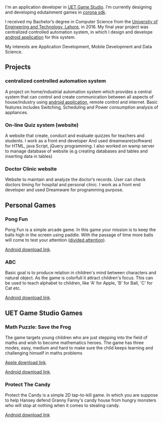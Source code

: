 I'm an application developer in [UET Game Studio](http://www.kics.edu.pk/labs/about/uetgs). I’m currently designing and developing edutainment games in [corona sdk](https://coronalabs.com/).

I received my Bachelor’s degree in Computer Science from the [University of Engineering and Technology, Lahore](http://www.uet.edu.pk/), in 2016. My final year project was centralized controlled automation system, in which I design and develope [android application](https://play.google.com/store/apps/details?id=com.support.android.iotechSvitch&hl=en) for this system.

My interests are Application Development, Mobile Development and Data Science.

## Projects

### centralized controlled automation system

A project on home/industrial automation system which provides a central system that can control and create communication between all aspects of house/industry using [android application](https://play.google.com/store/apps/details?id=com.support.android.iotechSvitch&hl=en), remote control and internet. Basic features includes Switching, Scheduling and Power consumption analysis of appliances.

### On-line Quiz system (website)

A website that create, conduct and evaluate quizzes for teachers and students. I work as a front end developer And used dreamware(software) for HTML, java Script, jQuery programming. I also worked on wamp server to manage database of website (e.g creating databases and tables and inserting data in tables)

### Doctor Clinic website

Website to maintain and analyze the doctor’s records. User can check doctors timing for hospital and personal clinic. I work as a front end developer and used Dreamware for programming purpose.

## Personal Games

### Pong Fun 
Pong Fun is a simple arcade game. In this game your mission is to keep the balls high in the screen using paddle. 
With the passage of time more balls will come to test your attention ([divided attention](https://edubloxtutor.com/improving-divided-attention/)).

[Android download link](https://play.google.com/store/apps/details?id=com.gmail.khawarali5.pongFun). 

### ABC
Basic goal is to produce relation in children's mind between characters and natural object. As the game is colorfull it attract children's focus. This can be used to teach alphabet to children, like 'A' for Apple, 'B' for Ball, 'C' for Cat etc.

[Android download link](https://play.google.com/store/apps/details?id=com.gmail.khawarali5.ABC). 

## UET Game Studio Games

### Math Puzzle: Save the Frog 
The game targets young children who are just stepping into the field of maths and wish to become mathematics heroes. The game has three modes, easy, medium and hard to make sure the child keeps learning and challenging himself in maths problems

[Apple download link](https://itunes.apple.com/us/app/math-puzzle-save-the-frog/id1232146902?mt=8).

[Android download link](https://play.google.com/store/apps/details?id=pk.edu.kics.uetgs.Math_Puzzle&hl=en). 


### Protect The Candy
Protect the Candy is a simple 2D tap-to-kill game. In which you are suppose to help Hansey defend Granny Fanny's candy house from hungry monsters who will stop at nothing when it comes to stealing candy.

[Android download link](https://play.google.com/store/apps/details?id=pk.edu.kics.ayyaz.ali.ProtectTheCandy&hl=en) 
